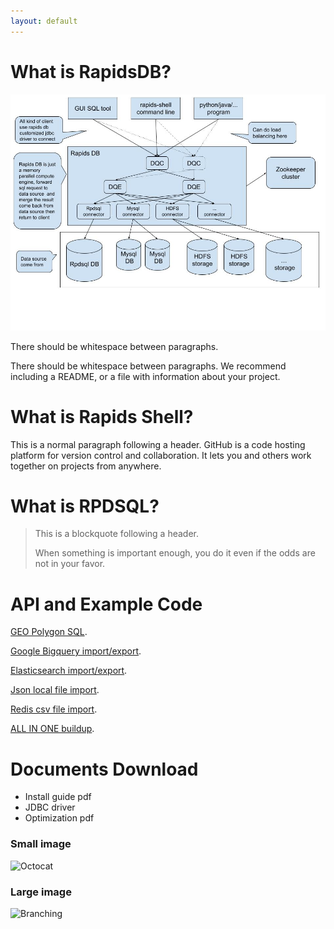 ```yaml
---
layout: default
---
```


# What is RapidsDB?

![Branching](https://github.com/shineyear/rapidsdb.github.io/raw/gh-pages/images/architecture.jpg)

There should be whitespace between paragraphs.

There should be whitespace between paragraphs. We recommend including a README, or a file with information about your project.

# What is Rapids Shell?

This is a normal paragraph following a header. GitHub is a code hosting platform for version control and collaboration. It lets you and others work together on projects from anywhere.

# What is RPDSQL?

> This is a blockquote following a header.
>
> When something is important enough, you do it even if the odds are not in your favor.

# API and Example Code

[GEO Polygon SQL](./geo_sql.html).

[Google Bigquery import/export](./geo_sql.html).

[Elasticsearch import/export](./geo_sql.html).

[Json local file import](./geo_sql.html).

[Redis csv file import](./geo_sql.html).

[ALL IN ONE buildup](./geo_sql.html).

# Documents Download

*   Install guide pdf
*   JDBC driver
*   Optimization pdf

### Small image

![Octocat](https://github.githubassets.com/images/icons/emoji/octocat.png)

### Large image

![Branching](https://guides.github.com/activities/hello-world/branching.png)


